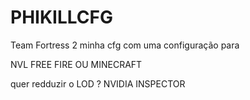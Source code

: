 # PHIKILLCFG

Team Fortress 2
minha cfg com uma configuração para


NVL FREE FIRE OU MINECRAFT

quer redduzir o LOD ?
NVIDIA INSPECTOR

